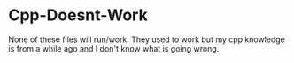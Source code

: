 # Cpp-Doesnt-Work
None of these files will run/work. They used to work but my cpp knowledge is from a while ago and I don't know what is going wrong.
